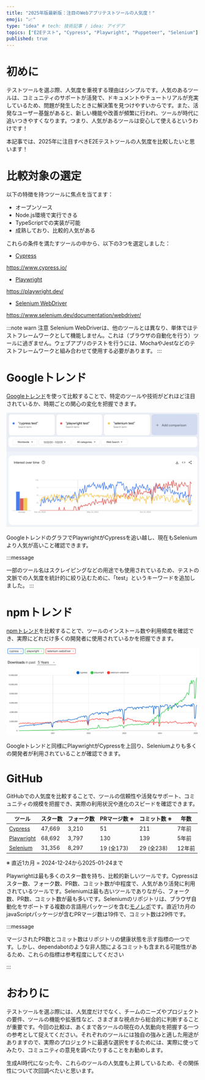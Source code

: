 ```yaml
---
title: "2025年版最新版：注目のWebアプリテストツールの人気度！"
emoji: "📈"
type: "idea" # tech: 技術記事 / idea: アイデア
topics: ["E2Eテスト", "Cypress", "Playwright", "Puppeteer", "Selenium"]
published: true
---
```

# 初めに

テストツールを選ぶ際、人気度を重視する理由はシンプルです。人気のあるツールは、コミュニティのサポートが活発で、ドキュメントやチュートリアルが充実しているため、問題が発生したときに解決策を見つけやすいからです。また、活発なユーザー基盤があると、新しい機能や改善が頻繁に行われ、ツールが時代に追いつきやすくなります。つまり、人気があるツールは安心して使えるというわけです！

本記事では、2025年に注目すべきE2Eテストツールの人気度を比較したいと思います！

# 比較対象の選定

以下の特徴を持つツールに焦点を当てます：

- オープンソース
- Node.js環境で実行できる
- TypeScriptでの実装が可能
- 成熟しており、比較的人気がある

これらの条件を満たすツールの中から、以下の3つを選定しました：

- [Cypress](https://www.cypress.io/)

https://www.cypress.io/

- [Playwright](https://playwright.dev/)

https://playwright.dev/

- [Selenium WebDriver](https://www.selenium.dev/documentation/webdriver/)

https://www.selenium.dev/documentation/webdriver/


:::note warn
注意
Selenium WebDriverは、他のツールとは異なり、単体ではテストフレームワークとして機能しません。これは（ブラウザの自動化を行う）ツールに過ぎません。ウェブアプリのテストを行うには、MochaやJestなどのテストフレームワークと組み合わせて使用する必要があります。
:::

# Googleトレンド

[Googleトレンド](https://trends.google.com/trends/explore?date=2020-12-22%202025-01-22&q=%22cypress%20test%22,%22playwright%20test%22,%22selenium%20test%22&hl=en)を使って比較することで、特定のツールや技術がどれほど注目されているか、時期ごとの関心の変化を把握できます。

![](/images/e2e-test-tool-popularity/google-trends.png)

GoogleトレンドのグラフでPlaywrightがCypressを追い越し、現在もSeleniumより人気が高いこと確認できます。

:::message

一部のツール名はスクレイピングなどの用途でも使用されているため、テストの文脈での人気度を統計的に絞り込むために、「test」というキーワードを追加しました。
:::

# npmトレンド

[npmトレンド](https://npmtrends.com/cypress-vs-playwright-vs-selenium-webdriver)を比較することで、ツールのインストール数や利用頻度を確認でき、実際にどれだけ多くの開発者に使用されているかを把握できます。

![](/images/e2e-test-tool-popularity/npm-trends.png)

Googleトレンドと同様にPlaywrightがCypressを上回り、Seleniumよりも多くの開発者が利用されていることが確認できます。

# GitHub

GitHubでの人気度を比較することで、ツールの信頼性や活発なサポート、コミュニティの規模を把握でき、実際の利用状況や進化のスピードを確認できます。

| ツール | スター数 | フォーク数 | PRマージ数 ※ | コミット数 ※ | 年数 | 
|-|-|-|-|-|-|
| [Cypress](https://github.com/cypress-io/cypress) | 47,669 | 3,210 | 51 | 211 | 7年前 |
| [Playwright](https://github.com/microsoft/playwright) | 68,692  | 3,797 | 130 |139 | 5年前 |
| [Selenium](https://github.com/SeleniumHQ/selenium) | 31,356  | 8,297 | 19 (全173) | 29 (全238) | 12年前 |

※ 直近1カ月 = 2024-12-24から2025-01-24まで

Playwrightは最も多くのスター数を持ち、比較的新しいツールです。Cypressはスター数、フォーク数、PR数、コミット数が中程度で、人気があり活発に利用されているツールです。Seleniumは最も古いツールでありながら、フォーク数、PR数、コミット数が最も多いです。Seleniumのリポジトリは、ブラウザ自動化をサポートする複数の言語用パッケージを含む[モノレポ](https://qiita.com/470_aaa/items/b129900e98df234a1670#monorepo%E3%81%A8%E3%81%AF)です。直近1カ月のjavaScriptパッケージが含むPRマージ数は19件で、コミット数は29件です。

:::message

マージされたPR数とコミット数はリポジトリの健康状態を示す指標の一つです。しかし、dependabotのような非人間によるコミットも含まれる可能性があるため、これらの指標は参考程度にしてください

:::

# おわりに

テストツールを選ぶ際には、人気度だけでなく、チームのニーズやプロジェクトの要件、ツールの機能や拡張性など、さまざまな視点から総合的に判断することが重要です。今回の比較は、あくまで各ツールの現在の人気動向を把握する一つの参考として捉えてください。それぞれのツールには独自の強みと適した用途がありますので、実際のプロジェクトに最適な選択をするためには、実際に使ってみたり、コミュニティの意見を調べたりすることをお勧めします。

生成AI時代になった今、これらのツールの人気度も上昇しているため、その関係性について次回調べたいと思います。
